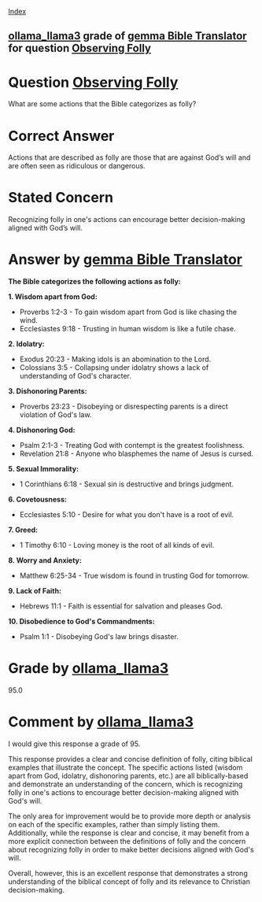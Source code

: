 
[Index](../../../../index.md)
## [ollama_llama3](../../../grading_models/ollama_llama3.md) grade of [gemma Bible Translator](../../../answering_models/gemma_Bible_Translator.md) for question [Observing Folly](../../../questions/Observing_Folly.md)

# Question [Observing Folly](../../../questions/Observing_Folly.md)
What are some actions that the Bible categorizes as folly?

# Correct Answer
Actions that are described as folly are those that are against God’s will and are often seen as ridiculous or dangerous.

# Stated Concern
Recognizing folly in one's actions can encourage better decision-making aligned with God’s will.

# Answer by [gemma Bible Translator](../../../answering_models/gemma_Bible_Translator.md)
**The Bible categorizes the following actions as folly:**

**1. Wisdom apart from God:**

* Proverbs 1:2-3 - To gain wisdom apart from God is like chasing the wind.
* Ecclesiastes 9:18 - Trusting in human wisdom is like a futile chase.

**2. Idolatry:**

* Exodus 20:23 - Making idols is an abomination to the Lord.
* Colossians 3:5 - Collapsing under idolatry shows a lack of understanding of God's character.

**3. Dishonoring Parents:**

* Proverbs 23:23 - Disobeying or disrespecting parents is a direct violation of God's law.

**4. Dishonoring God:**

* Psalm 2:1-3 - Treating God with contempt is the greatest foolishness.
* Revelation 21:8 - Anyone who blasphemes the name of Jesus is cursed.

**5. Sexual Immorality:**

* 1 Corinthians 6:18 - Sexual sin is destructive and brings judgment.

**6. Covetousness:**

* Ecclesiastes 5:10 - Desire for what you don't have is a root of evil.

**7. Greed:**

* 1 Timothy 6:10 - Loving money is the root of all kinds of evil.

**8. Worry and Anxiety:**

* Matthew 6:25-34 - True wisdom is found in trusting God for tomorrow.

**9. Lack of Faith:**

* Hebrews 11:1 - Faith is essential for salvation and pleases God.

**10. Disobedience to God's Commandments:**

* Psalm 1:1 - Disobeying God's law brings disaster.

# Grade by [ollama_llama3](../../../grading_models/ollama_llama3.md)
95.0

# Comment by [ollama_llama3](../../../grading_models/ollama_llama3.md)
I would give this response a grade of 95.

This response provides a clear and concise definition of folly, citing biblical examples that illustrate the concept. The specific actions listed (wisdom apart from God, idolatry, dishonoring parents, etc.) are all biblically-based and demonstrate an understanding of the concern, which is recognizing folly in one's actions to encourage better decision-making aligned with God's will.

The only area for improvement would be to provide more depth or analysis on each of the specific examples, rather than simply listing them. Additionally, while the response is clear and concise, it may benefit from a more explicit connection between the definitions of folly and the concern about recognizing folly in order to make better decisions aligned with God's will.

Overall, however, this is an excellent response that demonstrates a strong understanding of the biblical concept of folly and its relevance to Christian decision-making.
